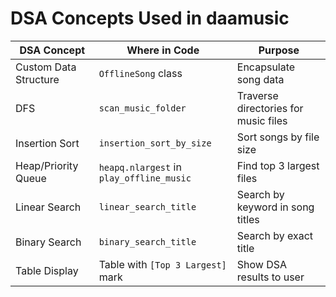 # DSA Concepts Used in daamusic

| DSA Concept         | Where in Code                          | Purpose                                      |
|---------------------|----------------------------------------|----------------------------------------------|
| Custom Data Structure | `OfflineSong` class                    | Encapsulate song data                        |
| DFS                 | `scan_music_folder`                    | Traverse directories for music files         |
| Insertion Sort      | `insertion_sort_by_size`               | Sort songs by file size                      |
| Heap/Priority Queue | `heapq.nlargest` in `play_offline_music`| Find top 3 largest files                     |
| Linear Search       | `linear_search_title`                  | Search by keyword in song titles             |
| Binary Search       | `binary_search_title`                  | Search by exact title                        |
| Table Display       | Table with `[Top 3 Largest]` mark      | Show DSA results to user                     |